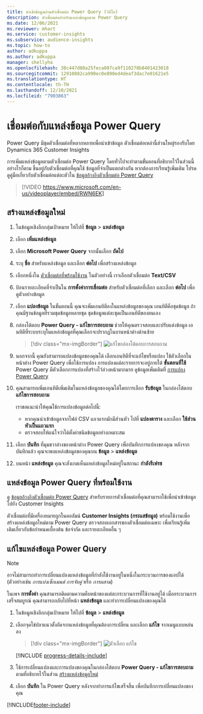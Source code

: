 ```yaml
---
title: นำเข้าข้อมูลผ่านตัวเชื่อมต่อ Power Query (วิดีโอ)
description: ตัวเชื่อมต่อสำหรับแหล่งข้อมูลตาม Power Query
ms.date: 12/06/2021
ms.reviewer: mhart
ms.service: customer-insights
ms.subservice: audience-insights
ms.topic: how-to
author: adkuppa
ms.author: adkuppa
manager: shellyha
ms.openlocfilehash: 38c447d80a25feca087ca9f110278b8401423018
ms.sourcegitcommit: 12910882ca990ec0e890ed4deaf3dac7e01621e5
ms.translationtype: HT
ms.contentlocale: th-TH
ms.lasthandoff: 12/10/2021
ms.locfileid: "7903863"
---
```

# <a name="connect-to-a-power-query-data-source"></a>เชื่อมต่อกับแหล่งข้อมูล Power Query

Power Query มีชุดตัวเชื่อมต่อที่หลากหลายเพื่อนำเข้าข้อมูล ตัวเชื่อมต่อเหล่านี้ส่วนใหญ่รองรับโดย Dynamics 365 Customer Insights 

การเพิ่มแหล่งข้อมูลตามตัวเชื่อมต่อ Power Query โดยทั่วไปจะทำตามขั้นตอนที่อธิบายไว้ในส่วนนี้ อย่างไรก็ตาม ขึ้นอยู่กับตัวเชื่อมต่อที่คุณใช้ ข้อมูลที่จำเป็นแตกต่างกัน หากต้องการเรียนรู้เพิ่มเติม โปรดดูคู่มือเกี่ยวกับตัวเชื่อมต่อแต่ละตัวใน [ข้อมูลอ้างอิงตัวเชื่อมต่อ Power Query](/power-query/connectors/)

> [!VIDEO https://www.microsoft.com/en-us/videoplayer/embed/RWN6EK]

## <a name="create-a-new-data-source"></a>สร้างแหล่งข้อมูลใหม่

1. ในข้อมูลเชิงลึกกลุ่มเป้าหมาย ให้ไปที่ **ข้อมูล** > **แหล่งข้อมูล**

1. เลือก **เพิ่มแหล่งข้อมูล**

1. เลือก **Microsoft Power Query** จากนั้นเลือก **ถัดไป**

1. ระบุ **ชื่อ** สำหรับแหล่งข้อมูล และเลือก **ต่อไป** เพื่อสร้างแหล่งข้อมูล

1. เลือกหนึ่งใน [ตัวเชื่อมต่อที่พร้อมใช้งาน](#available-power-query-data-sources) ในตัวอย่างนี้ เราเลือกตัวเชื่อมต่อ **Text/CSV**

1. ป้อนรายละเอียดที่จำเป็นใน **การตั้งค่าการเชื่อมต่อ** สำหรับตัวเชื่อมต่อที่เลือก และเลือก **ต่อไป** เพื่อดูตัวอย่างข้อมูล

1. เลือก **แปลงข้อมูล** ในขั้นตอนนี้ คุณจะเพิ่มเอนทิตีลงในแหล่งข้อมูลของคุณ เอนทิตีคือชุดข้อมูล ถ้าคุณมีฐานข้อมูลที่รวมชุดข้อมูลหลายชุด ชุดข้อมูลแต่ละชุดเป็นเอนทิตีของตนเอง

1. กล่องโต้ตอบ **Power Query - แก้ไขการสอบถาม** ช่วยให้คุณตรวจสอบและปรับแต่งข้อมูล เอนทิตีที่ระบบระบุในแหล่งข้อมูลที่คุณเลือกจะปรากฏในบานหน้าต่างด้านซ้าย

   > [!div class="mx-imgBorder"]
   > ![แก้ไขกล่องโต้ตอบการสอบถาม](media/data-manager-configure-edit-queries.png "แก้ไขกล่องโต้ตอบการสอบถาม")

1. นอกจากนี้ คุณยังสามารถแปลงข้อมูลของคุณได้ เลือกเอนทิตีที่จะแก้ไขหรือแปลง ใช้ตัวเลือกในหน้าต่าง Power Query เพื่อใช้การแปลง การแปลงแต่ละรายการจะอยู่ภายใต้ **ขั้นตอนที่ใช้** Power Query มีตัวเลือกการแปลงที่สร้างไว้ล่วงหน้ามากมาย ดูข้อมูลเพิ่มเติมที่ [การแปลง Power Query](/power-query/power-query-what-is-power-query#transformations)

1. คุณสามารถเพิ่มเอนทิตีเพิ่มเติมในแหล่งข้อมูลของคุณได้โดยการเลือก **รับข้อมูล** ในกล่องโต้ตอบ **แก้ไขการสอบถาม**

   เราขอแนะนำให้คุณใช้การแปลงข้อมูลต่อไปนี้:

   - หากคุณนำเข้าข้อมูลจากไฟล์ CSV แถวแรกมักมีส่วนหัว ไปที่ **แปลงตาราง** และเลือก **ใช้ส่วนหัวเป็นแถวแรก**
   - ตรวจสอบให้แน่ใจว่าได้ตั้งค่าชนิดข้อมูลอย่างเหมาะสม

1. เลือก **บันทึก** ที่มุมขวาล่างของหน้าต่าง Power Query เพื่อบันทึกการแปลงของคุณ หลังจากบันทึกแล้ว คุณจะพบแหล่งข้อมูลของคุณบน **ข้อมูล** > **แหล่งข้อมูล**

1. บนหน้า **แหล่งข้อมูล** คุณจะสังเกตเห็นแหล่งข้อมูลใหม่อยู่ในสถานะ **กำลังรีเฟรช**

## <a name="available-power-query-data-sources"></a>แหล่งข้อมูล Power Query ที่พร้อมใช้งาน

ดู [ข้อมูลอ้างอิงตัวเชื่อมต่อ Power Query](/power-query/connectors/) สำหรับรายการตัวเชื่อมต่อที่คุณสามารถใช้เพื่อนำเข้าข้อมูลไปยัง Customer Insights 

ตัวเชื่อมต่อที่มีเครื่องหมายถูกในคอลัมน์ **Customer Insights (กระแสข้อมูล)** พร้อมใช้งานเพื่อสร้างแหล่งข้อมูลใหม่ตาม Power Query ตรวจสอบเอกสารของตัวเชื่อมต่อเฉพาะ เพื่อเรียนรู้เพิ่มเติมเกี่ยวกับข้อกำหนดเบื้องต้น ข้อจำกัด และรายละเอียดอื่น ๆ

## <a name="edit-power-query-data-sources"></a>แก้ไขแหล่งข้อมูล Power Query

> [!NOTE]
> อาจไม่สามารถทำการเปลี่ยนแปลงแหล่งข้อมูลที่กำลังใช้งานอยู่ในหนึ่งในกระบวนการของแอปได้ (ตัวอย่างเช่น *การแบ่งเซ็กเมนต์* *การจับคู่* หรือ *การผสาน*) 
>
> ในเพจ **การตั้งค่า** คุณสามารถติดตามความคืบหน้าของแต่ละกระบวนการที่ใช้งานอยู่ได้ เมื่อกระบวนการเสร็จสมบูรณ์ คุณสามารถกลับไปที่หน้า **แหล่งข้อมูล** และทำการเปลี่ยนแปลงของคุณได้

1. ในข้อมูลเชิงลึกกลุ่มเป้าหมาย ให้ไปที่ **ข้อมูล** > **แหล่งข้อมูล**

2. เลือกจุดไข่ปลาแนวตั้งถัดจากแหล่งข้อมูลที่คุณต้องการเปลี่ยน และเลือก **แก้ไข** จากเมนูแบบหล่นลง

   > [!div class="mx-imgBorder"]
   > ![ตัวเลือก แก้ไข](media/edit-option-data-sources.png "ตัวเลือก แก้ไข")

   [!INCLUDE [progress-details-include](../includes/progress-details-pane.md)]
   
3. ใช้การเปลี่ยนแปลงและการแปลงของคุณในกล่องโต้ตอบ **Power Query - แก้ไขการสอบถาม** ตามที่อธิบายไว้ในส่วน [สร้างแหล่งข้อมูลใหม่](#create-a-new-data-source)

4. เลือก **บันทึก** ใน Power Query หลังจากทำการแก้ไขเสร็จสิ้น เพื่อบันทึกการเปลี่ยนแปลงของคุณ


[!INCLUDE[footer-include](../includes/footer-banner.md)]
